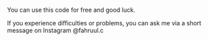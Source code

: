 
You can use this code for free and good luck.

If you experience difficulties or problems, you can ask me via a short message on Instagram @fahruul.c
